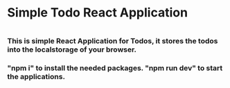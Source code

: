<h1>Simple Todo React Application<h1/>

<h3>This is simple React Application for Todos, it stores the todos into the localstorage of your browser.<h3/>

"npm i" to install the needed packages.
"npm run dev" to start the applications.
